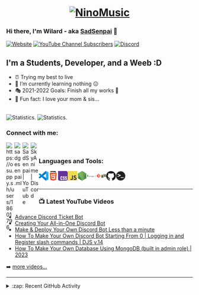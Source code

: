 <h1 align="center">
  <a href="#"><img src="https://preview.redd.it/e2osw2995p571.jpg?auto=webp&s=849e148e214e1e5bf79e2977d1d2058d6408b28d" alt="NinoMusic"></a>
</h1>

### Hi there, I'm Wilard - aka [SadSenpai][website] 👋 

[![Website](https://img.shields.io/website?label=sadgesenpai.ml&style=for-the-badge&url=https%3A%2F%2Fsadgesenpai.ml)](https://sadgesenpai.ml)
[![YouTube Channel Subscribers](https://img.shields.io/youtube/channel/subscribers/UC3FD5fmDj2S3hbWx08KoMqA?label=SadSenpai&logo=Youtube&logoColor=%23FF0000&style=for-the-badge)](https://youtube.com/wilardzysenpai)
[![Discord](https://img.shields.io/discord/911477934332715100?label=SkyAnime&logo=Discord&logoColor=%235865F2&style=for-the-badge)](https://discord.gg/JehBMxdef5)

## I'm a Students, Developer, and a Weeb :D

- ⏰ Trying my best to live
- 🎴 I’m currently learning nothing 😐
- 🎭 2021-2022 Goals: Finish all my works 🙂
- 🎉 Fun fact: I love your mom & sis...

<br />

  <img align="center" src="https://github-readme-stats.vercel.app/api?username=wilardzysenpai&show_icons=true&include_all_commits=true&show_icons=true&title_color=fff&icon_color=f0f0f0&text_color=f0f0f0&bg_color=151b22&hide_border=true" alt="Statistics." />
  <img align="center" src="https://github-readme-stats.vercel.app/api/top-langs/?username=wilardzysenpai&show_icons=true&show_icons=true&title_color=&icon_color=f0f0f0&text_color=f0f0f0&bg_color=151b22&hide_border=true" alt="Statistics." />

### Connect with me:

[<img align="left" alt="https://osu.ppy.sh/users/18601796" width="22px" src="https://i.ppy.sh/013ed2c11b34720790e74035d9f49078d5e9aa64/68747470733a2f2f6f73752e7070792e73682f77696b692f696d616765732f4272616e645f6964656e746974795f67756964656c696e65732f696d672f75736167652d66756c6c2d636f6c6f75722e706e67" />][osu]
[<img align="left" alt="sadgesenpai.ml" width="22px" src="https://sadgesenpai.ml/images/nino1.jpg" />][website]
[<img align="left" alt="SadSenpai | YouTube" width="22px" src="https://upload.wikimedia.org/wikipedia/commons/thumb/a/a0/YouTube_social_red_circle_%282017%29.svg/800px-YouTube_social_red_circle_%282017%29.svg.png" />][youtube]
[<img align="left" alt="SkyAnime | Discord" width="22px" src="https://discord.com/assets/3437c10597c1526c3dbd98c737c2bcae.svg" />][discord]

<br />

### Languages and Tools:

[<img align="left" alt="Visual Studio Code" width="26px" src="https://raw.githubusercontent.com/github/explore/80688e429a7d4ef2fca1e82350fe8e3517d3494d/topics/visual-studio-code/visual-studio-code.png" />][webdevplaylist]
[<img align="left" alt="HTML5" width="26px" src="https://raw.githubusercontent.com/github/explore/80688e429a7d4ef2fca1e82350fe8e3517d3494d/topics/html/html.png" />][webdevplaylist]
[<img align="left" alt="CSS3" width="26px" src="https://raw.githubusercontent.com/github/explore/80688e429a7d4ef2fca1e82350fe8e3517d3494d/topics/css/css.png" />][cssplaylist]
[<img align="left" alt="JavaScript" width="26px" src="https://raw.githubusercontent.com/github/explore/80688e429a7d4ef2fca1e82350fe8e3517d3494d/topics/javascript/javascript.png" />][jsplaylist]
[<img align="left" alt="Node.js" width="26px" src="https://raw.githubusercontent.com/github/explore/80688e429a7d4ef2fca1e82350fe8e3517d3494d/topics/nodejs/nodejs.png" />][webdevplaylist]
[<img align="left" alt="MongoDB" width="26px" src="https://raw.githubusercontent.com/github/explore/80688e429a7d4ef2fca1e82350fe8e3517d3494d/topics/mongodb/mongodb.png" />][webdevplaylist]
[<img align="left" alt="Git" width="26px" src="https://raw.githubusercontent.com/github/explore/80688e429a7d4ef2fca1e82350fe8e3517d3494d/topics/git/git.png" />][webdevplaylist]
[<img align="left" alt="GitHub" width="26px" src="https://raw.githubusercontent.com/github/explore/78df643247d429f6cc873026c0622819ad797942/topics/github/github.png" />][webdevplaylist]
[<img align="left" alt="Terminal" width="26px" src="https://raw.githubusercontent.com/github/explore/80688e429a7d4ef2fca1e82350fe8e3517d3494d/topics/terminal/terminal.png" />][webdevplaylist]

<br />
<br />

----

### 📺 Latest YouTube Videos
<!-- YOUTUBE:START -->
- [Advance Discord Ticket Bot](https://www.youtube.com/watch?v=f4DzabIZ8C0)
- [Creating Your All-in-One Discord Bot](https://www.youtube.com/watch?v=2L3i7NQ8DCM)
- [Make &amp; Deploy Your Own Discord Bot Less than a minute](https://www.youtube.com/watch?v=2G0IPAfUTrU)
- [How To Make Your Own Discord Bot Starting From 0 | Logging in and Register slash commands | DJS v.14](https://www.youtube.com/watch?v=qYDTkFyaU5E)
- [How To Make Your Own Database Using MongoDB &lpar;built in admin role&rpar; | 2023](https://www.youtube.com/watch?v=8XhUKYVd5p4)
<!-- YOUTUBE:END -->



        
    

➡️ [more videos...](https://youtube.com/wilardzysenpai)

---

<details>
  <summary>:zap: Recent GitHub Activity</summary>

  <!--START_SECTION:activity-->
1. 🎉 Merged PR [#52](https://github.com/WilardzySenpai/grow-garden-guru/pull/52) in [WilardzySenpai/grow-garden-guru](https://github.com/WilardzySenpai/grow-garden-guru)
  <!--END_SECTION:activity-->
  

</details>

</details>

[website]: https://sadgesenpai.tk
[youtube]: https://youtube.com/wilardzysenpai
[discord]: https://discord.gg/JehBMxdef5
[webdevplaylist]: https://www.youtube.com/playlist?list=PLkwxH9e_vrAJ0WbEsFA9W3I1W-g_BTsbt
[jsplaylist]: https://www.youtube.com/playlist?list=PLkwxH9e_vrALRJKu7wfXby3MKeflhTu6B
[cssplaylist]: https://www.youtube.com/playlist?list=PLkwxH9e_vrALSdvZuEh6gqQdmDoDIoqz4
[osu]: https://osu.ppy.sh/users/18601796

